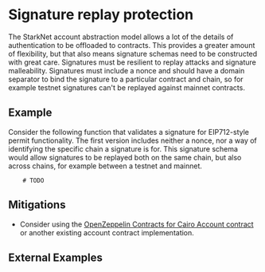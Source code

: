 # Signature replay protection

The StarkNet account abstraction model allows a lot of the details of authentication to be offloaded to contracts. This provides a greater amount of flexibility, but that also means signature schemas need to be constructed with great care. Signatures must be resilient to replay attacks and signature malleability. Signatures must include a nonce and should have a domain separator to bind the signature to a particular contract and chain, so for example testnet signatures can't be replayed against mainnet contracts.

## Example

Consider the following function that validates a signature for EIP712-style permit functionality. The first version includes neither a nonce, nor a way of identifying the specific chain a signature is for. This signature schema would allow signatures to be replayed both on the same chain, but also across chains, for example between a testnet and mainnet.

```cairo
    # TODO
```

## Mitigations

- Consider using the [OpenZeppelin Contracts for Cairo Account contract](https://github.com/OpenZeppelin/cairo-contracts/blob/main/docs/modules/ROOT/pages/accounts.adoc) or another existing account contract implementation.

## External Examples
